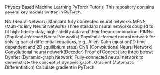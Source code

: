 Physics Based Machine Learning PyTorch Tutorial
This repository contains several key models written in PyTorch.

NN (Neural Network)
Standard fully connected neural networks
MFNN (Multi-fidelity Neural Network)
Three standard neural networks coupled to fit high-fidelity data, high-fidelity data and their linear combination.
PINNs (Physical-informed Neural Networks)
Physical-informed neural network for solving partial differential equations, e.g., Allen-Cahn equation(1D time-dependent and 2D equilibrium state)
CNN (Convolutional Neural Network)
Convolutional neural network(Decoder)
Proof of Concept are listed below:
DynNet (Dynamic-graph Network)
Fully-connected neural network to demonstrate the concept of dynamic graph.
Gradient (Automatic Differentiation)
Calculate gradient in PyTorch
